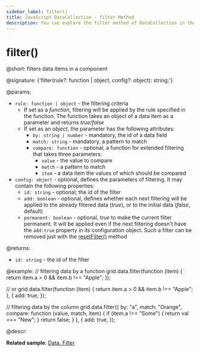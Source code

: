 ```yaml
---
sidebar_label: filter()
title: JavaScript DataCollection - filter Method 
description: You can explore the filter method of DataCollection in the documentation of the DHTMLX JavaScript UI library. Browse developer guides and API reference, try out code examples and live demos, and download a free 30-day evaluation version of DHTMLX Suite.
---
```


# filter()

@short: filters data items in a component

@signature: {'filter(rule?: function | object, config?: object): string;'}

@params:
- `rule: function | object` - the filtering criteria
    - If set as a *function*, filtering will be applied by the rule specified in the function. The function takes an object of a data item as a parameter and returns *true/false*
    - If set as an *object*, the parameter has the following attributes:
        - `by: string | number` - mandatory, the id of a data field 
        - `match: string` - mandatory, a pattern to match
        - `compare: function` - optional, a function for extended filtering that takes three parameters:
            - `value` - the value to compare 
            - `match` - a pattern to match
            - `item` - a data item the values of which should be compared 
- `config: object` - optional, defines the parameters of filtering. It may contain the following properties: 
    - `id: string` - optional, the id of the filter
    - `add: boolean` - optional, defines whether each next filtering will be applied to the already filtered data (<i>true</i>), or to the initial data (<i>false</i>, default)
    - `permanent: boolean` - optional, *true* to make the current filter permanent. It will be applied even if the next filtering doesn't have the `add:true` property in its configuration object. Such a filter can be removed just with the [resetFilter()](data_collection/api/datacollection_resetfilter_method.md) method
    
@returns:
- `id: string` - the id of the filter

@example:
// filtering data by a function
grid.data.filter(function (item) {
    return item.a > 0 && item.b !== "Apple";
});

// or
grid.data.filter(function (item) {
    return item.a > 0 && item.b !== "Apple";
}, {
    add: true,
});

// filtering data by the column
grid.data.filter({
    by: "a",
    match: "Orange",
    compare: function (value, match, item) {
        if (item.a !== "Some") {
            return val === "New";
        }
    return false;
    }
}, {
    add: true,
});

@descr:

**Related sample**: [Data. Filter](https://snippet.dhtmlx.com/csiwq3kj)


